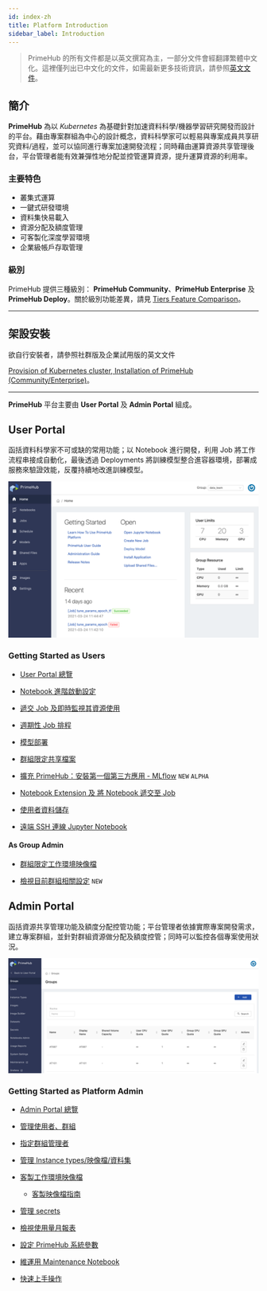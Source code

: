 ```yaml
---
id: index-zh
title: Platform Introduction
sidebar_label: Introduction
---
```


>PrimeHub 的所有文件都是以英文撰寫為主，一部分文件會經翻譯繁體中文化。這裡僅列出已中文化的文件，如需最新更多技術資訊，請參照[英文文件](introduction)。

## 簡介

**PrimeHub** 為以 *Kubernetes* 為基礎針對加速資料科學/機器學習研究開發而設計的平台。藉由專案群組為中心的設計概念，資料科學家可以輕易與專案成員共享研究資料/過程，並可以協同進行專案加速開發流程；同時藉由運算資源共享管理後台，平台管理者能有效兼彈性地分配並控管運算資源，提升運算資源的利用率。

### 主要特色

+ 叢集式運算
+ 一鍵式研發環境
+ 資料集快易載入
+ 資源分配及額度管理
+ 可客製化深度學習環境
+ 企業級帳戶存取管理

### 級別

PrimeHub 提供三種級別： **PrimeHub Community**、**PrimeHub Enterprise** 及 **PrimeHub Deploy**。關於級別功能差異，請見 [Tiers Feature Comparison](comparison)。


---

## 架設安裝

欲自行安裝者，請參照社群版及企業試用版的英文文件

[Provision of Kubernetes cluster, Installation of PrimeHub (Community/Enterprise)](dev-introduction)。

---

**PrimeHub** 平台主要由 **User Portal** 及 **Admin Portal** 組成。

## User Portal

函括資料科學家不可或缺的常用功能；以 Notebook 進行開發，利用 Job 將工作流程串接成自動化，最後透過 Deployments 將訓練模型整合進容器環境，部署成服務來驗證效能，反覆持續地改進訓練模型。

![](assets/v35-landing-user.png)

### Getting Started as Users

+ [User Portal 總覽](zh-tw/quickstart/login-portal-user)

+ [Notebook 進階啟動設定](zh-tw/user-advanced-setting)

+ [遞交 Job 及即時監視其資源使用](zh-tw/job-submission-cht)

+ [週期性 Job 排程](zh-tw/job-scheduling-feature-cht)

+ [模型部署](zh-tw/model-deployment-feature)

+ [群組限定共享檔案](zh-tw/shared-files-cht)

+ [擴充 PrimeHub：安裝第一個第三方應用 - MLflow](zh-tw/primehub-app-cht) `NEW` `ALPHA`

+ [Notebook Extension 及 將 Notebook 遞交至 Job](zh-tw/ph-notebook-extension-cht)

+ [使用者資料儲存](zh-tw/quickstart/nb-data-store-cht)

+ [遠端 SSH 連線 Jupyter Notebook](zh-tw/guide_manual/ssh-config-cht)

#### As Group Admin

+ [群組限定工作環境映像檔](zh-tw/group-image-cht)

+ [檢視目前群組相關設定](zh-tw/group-setting-cht) `NEW`

## Admin Portal

函括資源共享管理功能及額度分配控管功能；平台管理者依據實際專案開發需求，建立專案群組，並針對群組資源做分配及額度控管；同時可以監控各個專案使用狀況。

![](assets/v3-admin-portal_v31.png)

### Getting Started as Platform Admin

+ [Admin Portal 總覽](zh-tw/quickstart/login-portal-admin)

+ [管理使用者、群組](zh-tw/guide_manual/admin-user-cht)

+ [指定群組管理者](zh-tw/quickstart/assign-group-admin-cht)

+ [管理 Instance types/映像檔/資料集](zh-tw/guide_manual/admin-instancetype-cht)

+ [客製工作環境映像檔](zh-tw/guide_manual/admin-build-image-cht)
  + [客製映像檔指南](zh-tw/guide_manual/custom-image-guideline)

+ [管理 secrets](zh-tw/guide_manual/admin-secret-cht)

+ [檢視使用量月報表](zh-tw/guide_manual/admin-report-cht)

+ [設定 PrimeHub 系統參數](zh-tw/guide_manual/admin-system-cht)

+ [維運用 Maintenance Notebook](zh-tw/maintenance-cht)

+ [快速上手操作](zh-tw/quickstart/create-user)